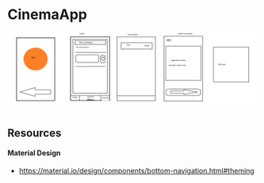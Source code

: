 # CinemaApp

<img src="captures/design.png">

## Resources
#### Material Design
- https://material.io/design/components/bottom-navigation.html#theming


